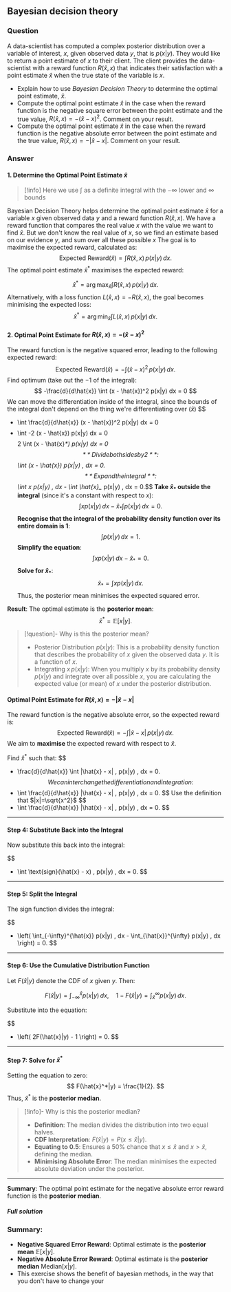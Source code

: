 ## Bayesian decision theory
### Question
A data-scientist has computed a complex posterior distribution over a variable of interest, $x$, given observed data $y$, that is $p(x|y)$. They would like to return a point estimate of $x$ to their client. The client provides the data-scientist with a reward function $R(\hat{x},x)$ that indicates their satisfaction with a point estimate $\hat{x}$ when the true state of the variable is $x$.

  * Explain how to use _Bayesian Decision Theory_ to determine the optimal point estimate, $\hat{x}$.  
  * Compute the optimal point estimate $\hat{x}$ in the case when the reward function is the negative square error between the point estimate and the true value, $R(\hat{x},x) = -(\hat{x}-x)^2$. Comment on your result. 
  * Compute the optimal point estimate $\hat{x}$ in the case when the reward function is the negative absolute error between the point estimate and the true value, $R(\hat{x},x) = -|\hat{x}-x|$. Comment on your result.
### Answer
#### 1. Determine the Optimal Point Estimate $\hat{x}$
> [!info]
> Here we use $\int$ as a definite integral with the $-\infty$ lower and $\infty$ bounds

Bayesian Decision Theory helps determine the optimal point estimate $\hat{x}$ for a variable $x$ given observed data $y$ and a reward function $R(\hat{x}, x)$. We have a reward function that compares the real value $x$ with the value we want to find $\hat{x}$. But we don't know the real value of $x$, so we find an estimate based on our evidence $y$, and sum over all these possible $x$ The goal is to maximise the expected reward, calculated as:
$$\text{Expected Reward}(\hat{x}) = \int R(\hat{x}, x) \, p(x|y) \, dx.$$
The optimal point estimate $\hat{x}^*$ maximises the expected reward:

$$\hat{x}^* = \arg\max_{\hat{x}} \int R(\hat{x}, x) \, p(x|y) \, dx.$$
Alternatively, with a loss function $L(\hat{x}, x) = -R(\hat{x}, x)$, the goal becomes minimising the expected loss:
$$\hat{x}^* = \arg\min_{\hat{x}} \int L(\hat{x}, x) \, p(x|y) \, dx.$$
#### 2. Optimal Point Estimate for $R(\hat{x}, x) = -(\hat{x} - x)^2$
The reward function is the negative squared error, leading to the following expected reward:$$\text{Expected Reward}(\hat{x}) = -\int (\hat{x} - x)^2 \, p(x|y) \, dx.$$Find optimum (take out the $-1$ of the integral):
$$
-\frac{d}{d\hat{x}} \int (x - \hat{x})^2 p(x|y) dx = 0
$$
We can move the differentiation inside of the integral, since the bounds of the integral don't depend on the thing we're differentiating over ($\hat{x}$)
$$
- \int \frac{d}{d\hat{x}} (x - \hat{x})^2 p(x|y) dx = 0
$$
$$
- \int -2 (x - \hat{x}) p(x|y) dx = 0
$$
$$
2 \int (x - \hat{x}_*) p(x|y) dx = 0
$$
**Divide both sides by 2**:$$\int (x - \hat{x}_*) p(x|y) \, dx = 0.$$
**Expand the integral**:$$\int x p(x|y) \, dx - \int \hat{x}_* p(x|y) \, dx = 0.$$
**Take $\hat{x}_*$ outside the integral** (since it's a constant with respect to $x$):$$\int x p(x|y) \, dx - \hat{x}_* \int p(x|y) \, dx = 0.$$
**Recognise that the integral of the probability density function over its entire domain is 1**:
$$\int p(x|y) \, dx = 1.$$
**Simplify the equation**:   $$\int x p(x|y) \, dx - \hat{x}_* = 0.$$**Solve for $\hat{x}_*$**:$$\hat{x}_* = \int x p(x|y) \, dx.$$
Thus, the posterior mean minimises the expected squared error.

**Result**: The optimal estimate is the **posterior mean**:
$$\hat{x}^* = \mathbb{E}[x|y].$$
> [!question]- Why is this the posterior mean?
>  - Posterior Distribution  $p(x|y)$: This is a probability density function that describes the probability of $x$ given the observed data $y$. It is a function of $x$.
>  - Integrating $x \, p(x|y)$: When you multiply $x$ by its probability density $p(x|y)$ and integrate over all possible $x$, you are calculating the expected value (or mean) of $x$ under the posterior distribution.
#### Optimal Point Estimate for $R(\hat{x}, x) = -|\hat{x} - x|$
The reward function is the negative absolute error, so the expected reward is:
$$
\text{Expected Reward}(\hat{x}) = -\int |\hat{x} - x| \, p(x|y) \, dx.
$$
We aim to **maximise** the expected reward with respect to $\hat{x}$.

Find $\hat{x}^*$ such that:
$$
- \frac{d}{d\hat{x}} \int |\hat{x} - x| \, p(x|y) \, dx = 0.
$$
We can interchange the differentiation and integration:
$$
- \int \frac{d}{d\hat{x}} |\hat{x} - x| \, p(x|y) \, dx = 0.
$$
Use the definition that $|x|=\sqrt{x^2}$
$$
- \int \frac{d}{d\hat{x}} |\hat{x} - x| \, p(x|y) \, dx = 0.
$$
---
#### Step 4: Substitute Back into the Integral

Now substitute this back into the integral:

$$
- \int \text{sign}(\hat{x} - x) \, p(x|y) \, dx = 0.
$$

---

#### Step 5: Split the Integral

The sign function divides the integral:

$$
- \left( \int_{-\infty}^{\hat{x}} p(x|y) \, dx - \int_{\hat{x}}^{\infty} p(x|y) \, dx \right) = 0.
$$

---

#### Step 6: Use the Cumulative Distribution Function

Let $F(\hat{x}|y)$ denote the CDF of $x$ given $y$. Then:

$$
F(\hat{x}|y) = \int_{-\infty}^{\hat{x}} p(x|y) \, dx, \quad 1 - F(\hat{x}|y) = \int_{\hat{x}}^{\infty} p(x|y) \, dx.
$$

Substitute into the equation:

$$
- \left( 2F(\hat{x}|y) - 1 \right) = 0.
$$

---

#### Step 7: Solve for $\hat{x}^*$
Setting the equation to zero:
$$
F(\hat{x}^*|y) = \frac{1}{2}.
$$
Thus, $\hat{x}^*$ is the **posterior median**.
> [!info]- Why is this the posterior median?
> - **Definition**: The median divides the distribution into two equal halves.
> - **CDF Interpretation**: $F(\hat{x}|y) = P(x \leq \hat{x}|y)$.
> - **Equating to 0.5**: Ensures a 50% chance that $x \leq \hat{x}$ and $x > \hat{x}$, defining the median.
> - **Minimising Absolute Error**: The median minimises the expected absolute deviation under the posterior.

---

**Summary**: The optimal point estimate for the negative absolute error reward function is the **posterior median**.

##### Full solution

### Summary:

- **Negative Squared Error Reward**: Optimal estimate is the **posterior mean** $\mathbb{E}[x|y]$.
- **Negative Absolute Error Reward**: Optimal estimate is the **posterior median** $\text{Median}[x|y]$.
- This exercise shows the benefit of bayesian methods, in the way that you don't have to change your 
